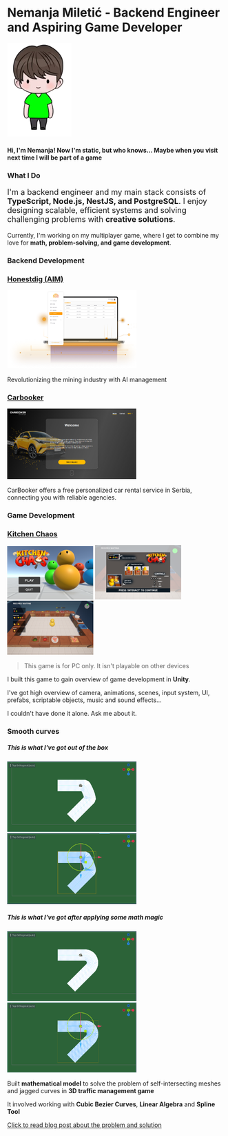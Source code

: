 <h1> Nemanja Miletić - Backend Engineer and Aspiring Game Developer </h1>

<div>
    <img src="./avatar.png" width="150"/>
    <div text-align="center">
    <div color="red">
<h4>
Hi, I'm Nemanja! 
Now I'm static, but who knows... 
Maybe when you visit next time I will be part of a game
</h4>
</div>

### What I Do

<p style="font-size: 18px;">I'm a backend engineer and my main stack consists of <b>TypeScript, Node.js, NestJS, and PostgreSQL</b>. I enjoy designing scalable, efficient systems and solving challenging problems with <b>creative solutions</b>.</p>

Currently, I'm working on my multiplayer game, where I get to combine my love for <b>math, problem-solving, and game development</b>.

### Backend Development

<div>
    <h3>
        <a href="https://honestdig.io/">Honestdig (AIM)</a>
    </h3>
    <div>
        <img src="./honestdig//honestdig-ss.png" width="300">
    </div>
    <p>Revolutionizing the mining industry with AI management</p>
</div>

<div>
    <h3>
        <a href="https://carbooker.rs/en">Carbooker</a>
    </h3>
    <div>
        <img src="./carbooker//carbooker-ss.PNG" width="300">
    </div>
    <p>CarBooker offers a free personalized car rental service in Serbia, connecting you with reliable agencies.</p>
<div>

### Game Development

<h3><a href="https://miletic94.github.io/kitchen-chaos/">Kitchen Chaos</a></h3>
<div>
    <img src="./kitchen-chaos/ss-1.PNG" width="200">
    <img src="./kitchen-chaos/ss-2.PNG" width="200">
    <img src="./kitchen-chaos/ss-3.PNG" width="200">
</div>

> This game is for PC only. It isn't playable on other devices

<p>I built this game to gain overview of game development in <b>Unity</b>.</p>
<p>I've got high overview of camera, animations, scenes, input system, UI, prefabs, scriptable objects, music and sound effects...</p>
<p>I couldn't have done it alone. Ask me about it.</p>
<h3>Smooth curves</h3>

<h5>This is what I've got out of the box</h5>
<div>
    <img src="./smooth-curves/before.PNG" width="300"/>
    <img src="./smooth-curves/before-triangles.PNG" width="300"/>
</div>
<h5>This is what I've got after applying some math magic</h5>
<div>
    <img src="./smooth-curves/after.PNG" width="300"/>
    <img src="./smooth-curves/after-triangles.PNG" width="300"/>
</div>

<p>Built <b>mathematical model</b> to solve the problem of self-intersecting meshes and jagged curves in <b>3D traffic management game</b></p>
<p>It involved working with <b>Cubic Bezier Curves</b>, <b>Linear Algebra</b> and <b>Spline Tool</b></p>
<a href="https://miletic94.github.io/smoothing-guiding-curves/">Click to read blog post about the problem and solution</a>
